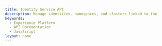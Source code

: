 ```yaml
---
title: Identity Service API
description: Manage identities, namespaces, and clusters linked to the Identity Graph.
keywords: 
  - Experience Platform
  - API Documentation
  - JavaScript
layout: none
--- 
```

<RedoclyAPIBlock src="experience-platform-apis/static/swagger-specs/identity-service.yaml"/>
